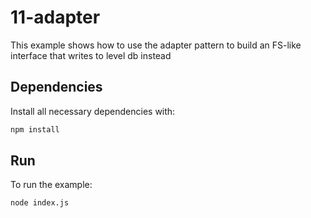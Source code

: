 # 11-adapter

This example shows how to use the adapter pattern to build an FS-like interface
that writes to level db instead

## Dependencies

Install all necessary dependencies with:

```bash
npm install
```

## Run

To run the example:

```bash
node index.js
```
